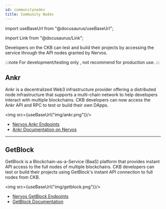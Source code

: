 ```yaml
---
id: communitynodes
title: Community Nodes
---
```

import useBaseUrl from "@docusaurus/useBaseUrl";

import Link from "@docusaurus/Link";

Developers on the CKB can test and build their projects by accessing the service through the API nodes granted by Nervos.

:::note
For development/testing only , not recommend for production use.
:::

## Ankr

Ankr is a decentralized Web3 infrastructure provider offering a distributed node infrastructure that supports a multi-chain network to help developers interact with multiple blockchains. CKB developers can now access the Ankr API and RPC to test or build their own DApps.

<img src={useBaseUrl("img/ankr.png")}/>

- [Nervos Ankr Endpoints](https://www.ankr.com/rpc/nervos?tab=infrastructure)
- [Ankr Documentation on Nervos](https://www.ankr.com/docs/build/chains/nervos/)

----

## GetBlock

GetBlock is a Blockchain-as-a-Service (BaaS) platform that provides instant API access to the full nodes of multiple blockchains. CKB developers can test or build their projects using GetBlock's instant API connection to full nodes from CKB.

<img src={useBaseUrl("img/getblock.png")}/>

- [Nervos GetBlock Endpoints](https://getblock.io/nodes/ckb/)
- [GetBlock Documentation](https://getblock.io/docs/nodes-endpoints/)